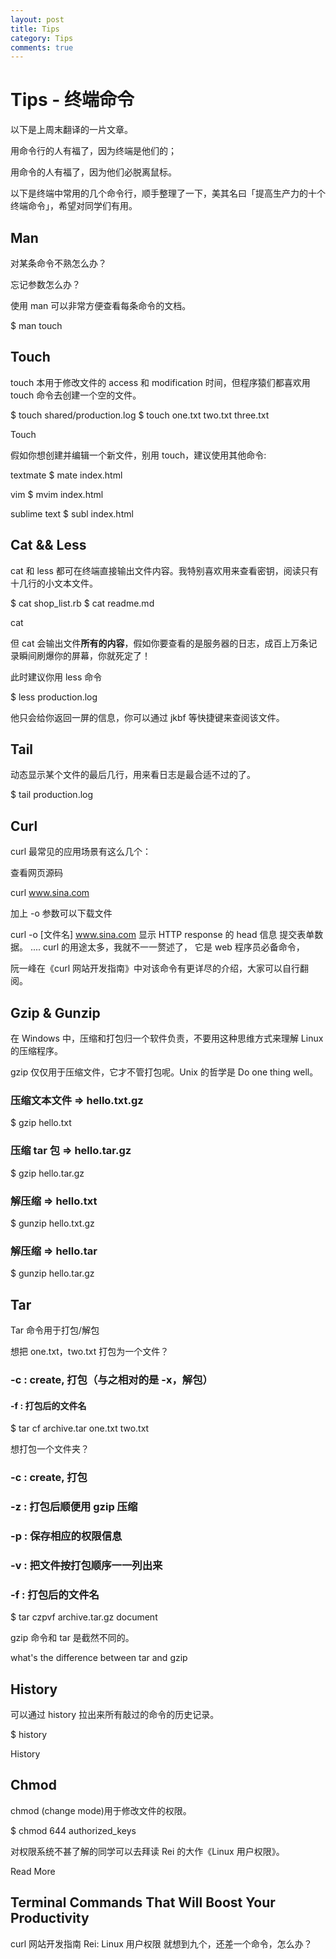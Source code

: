 ```yaml
---
layout: post
title: Tips
category: Tips
comments: true
---
```



# Tips - 终端命令
以下是上周末翻译的一片文章。

用命令行的人有福了，因为终端是他们的；

用命令的人有福了，因为他们必脱离鼠标。

以下是终端中常用的几个命令行，顺手整理了一下，美其名曰「提高生产力的十个终端命令」，希望对同学们有用。

## Man

对某条命令不熟怎么办？

忘记参数怎么办？

使用 man 可以非常方便查看每条命令的文档。

$ man touch



## Touch

touch 本用于修改文件的 access 和 modification 时间，但程序猿们都喜欢用 touch 命令去创建一个空的文件。

$ touch shared/production.log
$ touch one.txt two.txt three.txt

Touch

假如你想创建并编辑一个新文件，别用 touch，建议使用其他命令:

textmate
$ mate index.html

vim
$ mvim index.html

sublime text
$ subl index.html

## Cat && Less

cat 和 less 都可在终端直接输出文件内容。我特别喜欢用来查看密钥，阅读只有十几行的小文本文件。

$ cat shop_list.rb
$ cat readme.md

cat

但 cat 会输出文件**所有的内容**，假如你要查看的是服务器的日志，成百上万条记录瞬间刷爆你的屏幕，你就死定了！

此时建议你用 less 命令

$ less production.log

他只会给你返回一屏的信息，你可以通过 jkbf 等快捷键来查阅该文件。

## Tail

动态显示某个文件的最后几行，用来看日志是最合适不过的了。

$ tail production.log


## Curl

curl 最常见的应用场景有这么几个：

查看网页源码

curl www.sina.com


加上 -o 参数可以下载文件

curl -o [文件名] www.sina.com
显示 HTTP response 的 head 信息
提交表单数据。
....
curl 的用途太多，我就不一一赘述了， 它是 web 程序员必备命令，

阮一峰在《curl 网站开发指南》中对该命令有更详尽的介绍，大家可以自行翻阅。


## Gzip & Gunzip

在 Windows 中，压缩和打包归一个软件负责，不要用这种思维方式来理解 Linux 的压缩程序。

gzip 仅仅用于压缩文件，它才不管打包呢。Unix 的哲学是 Do one thing well。

### 压缩文本文件 => hello.txt.gz
$ gzip hello.txt

### 压缩 tar 包 => hello.tar.gz
$ gzip hello.tar.gz

### 解压缩 => hello.txt
$ gunzip hello.txt.gz

### 解压缩 => hello.tar
$ gunzip hello.tar.gz

## Tar

Tar 命令用于打包/解包

想把 one.txt，two.txt 打包为一个文件？

### -c : create, 打包（与之相对的是 -x，解包）
#### -f : 打包后的文件名
$ tar cf archive.tar one.txt two.txt

想打包一个文件夹？

### -c : create, 打包
### -z : 打包后顺便用 gzip 压缩
### -p : 保存相应的权限信息
### -v : 把文件按打包顺序一一列出来
### -f : 打包后的文件名
$ tar czpvf archive.tar.gz document

gzip 命令和 tar 是截然不同的。

what's the difference between tar and gzip

## History

可以通过 history 拉出来所有敲过的命令的历史记录。

$ history

History

## Chmod

chmod (change mode)用于修改文件的权限。

$ chmod 644 authorized_keys

对权限系统不甚了解的同学可以去拜读 Rei 的大作《Linux 用户权限》。

Read More

## Terminal Commands That Will Boost Your Productivity
curl 网站开发指南
Rei: Linux 用户权限
就想到九个，还差一个命令，怎么办？
